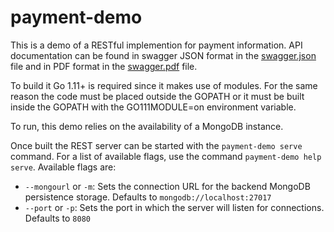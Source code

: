# payment-demo

This is a demo of a RESTful implemention for payment information. API documentation can be found in swagger JSON format in the [swagger.json](swagger.json) file and in PDF format in the [swagger.pdf](doc/swagger.pdf) file.

To build it Go 1.11+ is required since it makes use of modules. For the same reason the code must be placed outside the GOPATH or it must be built inside the GOPATH with the GO111MODULE=on environment variable.

To run, this demo relies on the availability of a MongoDB instance.

Once built the REST server can be started with the ```payment-demo serve``` command. For a list of available flags, use the command ```payment-demo help serve```. Available flags are:
- ```--mongourl``` or ```-m```: Sets the connection URL for the backend MongoDB persistence storage. Defaults to ```mongodb://localhost:27017```
- ```--port``` or ```-p```: Sets the port in which the server will listen for connections. Defaults to ```8080```